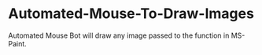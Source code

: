 # Automated-Mouse-To-Draw-Images
Automated Mouse Bot will draw any image passed to the function in MS-Paint.

